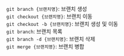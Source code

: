`git branch {브랜치명}`: 브랜치 생성 </BR>
`git checkout {브랜치명}`: 브랜치 이동 </BR>
`git checkout -b {브랜치명}`: 브랜치 생성 및 이동 </BR>
`git branch`: 브랜치 목록 </BR>
`git branch -d {브랜치명}`: 브랜치 삭제 </BR>
`git merge {브랜치명}`: 브랜치 병합